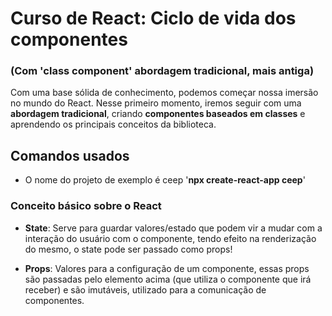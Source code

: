 # Curso de React: Ciclo de vida dos componentes

### (Com 'class component' abordagem tradicional, mais antiga)

Com uma base sólida de conhecimento, podemos começar nossa imersão no mundo do React. Nesse primeiro momento, iremos seguir com uma **abordagem tradicional**, criando **componentes baseados em classes** e aprendendo os principais conceitos da biblioteca.

## Comandos usados

* O nome do projeto de exemplo é ceep '**npx create-react-app ceep**'

### Conceito básico sobre o React

- **State**: Serve para guardar valores/estado que podem vir a mudar com a interação do usuário com o componente, tendo efeito na renderização do mesmo, o state pode ser passado como props!

- **Props**: Valores para a configuração de um componente, essas props são passadas pelo elemento acima (que utiliza o componente que irá receber) e são imutáveis, utilizado para a comunicação de componentes.
